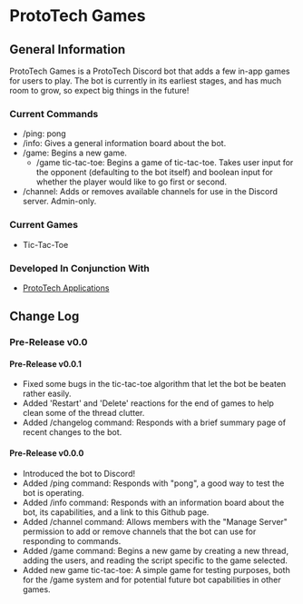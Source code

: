# ProtoTech Games


## General Information
ProtoTech Games is a ProtoTech Discord bot that adds a few in-app games for users to play. The bot is currently in its earliest stages, and has much room to grow, so expect big things in the future!
### Current Commands
- /ping: pong  
- /info: Gives a general information board about the bot.  
- /game: Begins a new game.
  - /game tic-tac-toe: Begins a game of tic-tac-toe. Takes user input for the opponent (defaulting to the bot itself) and boolean input for whether the player would like to go first or second.
- /channel: Adds or removes available channels for use in the Discord server. Admin-only.
### Current Games
- Tic-Tac-Toe
### Developed In Conjunction With
- [ProtoTech Applications](https://github.com/vytross/app-bot)
 
## Change Log
### Pre-Release v0.0
#### Pre-Release v0.0.1
- Fixed some bugs in the tic-tac-toe algorithm that let the bot be beaten rather easily.
- Added 'Restart' and 'Delete' reactions for the end of games to help clean some of the thread clutter.
- Added /changelog command: Responds with a brief summary page of recent changes to the bot.
#### Pre-Release v0.0.0
- Introduced the bot to Discord!
- Added /ping command: Responds with "pong", a good way to test the bot is operating.
- Added /info command: Responds with an information board about the bot, its capabilities, and a link to this Github page.
- Added /channel command: Allows members with the "Manage Server" permission to add or remove channels that the bot can use for responding to commands.
- Added /game command: Begins a new game by creating a new thread, adding the users, and reading the script specific to the game selected.
- Added new game tic-tac-toe: A simple game for testing purposes, both for the /game system and for potential future bot capabilities in other games.
